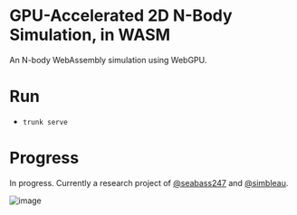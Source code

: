 # GPU-Accelerated 2D N-Body Simulation, in WASM
An N-body WebAssembly simulation using WebGPU.

# Run
- `trunk serve`

# Progress
In progress. Currently a research project of [@seabass247](https://github.com/seabass247) and [@simbleau](https://github.com/simbleau).

![image](https://user-images.githubusercontent.com/48108917/181005443-a6c96151-b7b9-4dee-8ba3-0aaf814ac2c9.png)
